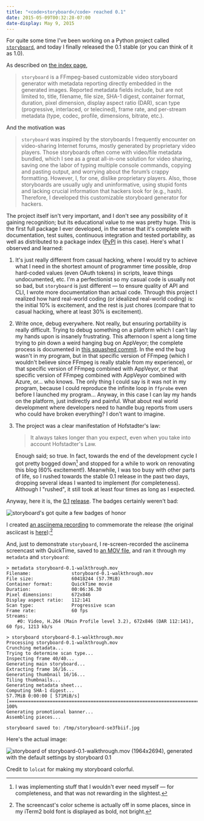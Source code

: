```yaml
---
title: "<code>storyboard</code> reached 0.1"
date: 2015-05-09T00:32:28-07:00
date-display: May 9, 2015
---
```

For quite some time I've been working on a Python project called [`storyboard`](https://github.com/zmwangx/storyboard), and today I finally released the 0.1 stable (or you can think of it as 1.0).

As described on [the index page](https://storyboard.readthedocs.org/en/0.1/index.html),

> `storyboard` is a FFmpeg-based customizable video storyboard generator with metadata reporting directly embedded in the generated images. Reported metadata fields include, but are not limited to, title, filename, file size, SHA-1 digest, container format, duration, pixel dimension, display aspect ratio (DAR), scan type (progressive, interlaced, or telecined), frame rate, and per-stream metadata (type, codec, profile, dimensions, bitrate, etc.).

And the motivation was

> `storyboard` was inspired by the storyboards I frequently encounter on video-sharing Internet forums, mostly generated by proprietary video players. Those storyboards often come with video/file metadata bundled, which I see as a great all-in-one solution for video sharing, saving one the labor of typing multiple console commands, copying and pasting output, and worrying about the forum’s crappy formatting. However, I, for one, dislike proprietary players. Also, those storyboards are usually ugly and uninformative, using stupid fonts and lacking crucial information that hackers look for (e.g., hash). Therefore, I developed this customizable storyboard generator for hackers.

The project itself isn't very important, and I don't see any possibility of it gaining recognition; but its educational value to me was pretty huge. This is the first full package I ever developed, in the sense that it's complete with documentation, test suites, continuous integration and tested portability, as well as distributed to a package index ([PyPI](https://pypi.python.org/pypi/storyboard) in this case). Here's what I observed and learned:

1. It's just really different from casual hacking, where I would try to achieve what I need in the shortest amount of programmer time possible, drop hard-coded values (even OAuth tokens) in scripts, leave things undocumented, etc. I'm a perfectionist so my casual code is usually not so bad, but `storyboard` is just different — to ensure quality of API and CLI, I wrote more documentation than actual code. Through this project I realized how hard real-world coding (or idealized real-world coding) is: the initial 10% is excitement, and the rest is just chores (compare that to casual hacking, where at least 30% is excitement).

2. Write once, debug everywhere. Not really, but ensuring portability is really difficult. Trying to debug something on a platform which I can't lay my hands upon is insanely frustrating. This afternoon I spent a long time trying to pin down a weird hanging bug on AppVeyor; the complete process is documented in [this squashed commit](https://github.com/zmwangx/storyboard/commit/e8a28e5a92f744157fedd03893fa8fe5a5e7d445). In the end the bug wasn't in my program, but in that specific version of FFmpeg (which I wouldn't believe since FFmpeg is really stable from my experience), or that specific version of FFmpeg combined with AppVeyor, or that specific version of FFmpeg combined with AppVeyor combined with Azure, or... who knows. The only thing I could say is it was not in my program, because I could reproduce the infinite loop in ``ffprobe`` even before I launched my program... Anyway, in this case I can lay my hands on the platform, just indirectly and painful. What about real world development where developers need to handle bug reports from users who could have broken everything? I don't want to imagine.

3. The project was a clear manifestation of Hofstadter's law:

    > It always takes longer than you expect, even when you take into account Hofstadter's Law.

    Enough said; so true. In fact, towards the end of the development cycle I got pretty bogged down[^bogged-down] and stopped for a while to work on renovating this blog (60% excitement!). Meanwhile, I was too busy with other parts of life, so I rushed towards the stable 0.1 release in the past two days, dropping several ideas I wanted to implement (for completeness). Although I "rushed", it still took at least four times as long as I expected.

[^bogged-down]: I was implementing stuff that I wouldn't ever need myself — for completeness, and that was not rewarding in the slightest.

Anyway, here it is, the [0.1](https://github.com/zmwangx/storyboard/releases/tag/0.1) [release](https://pypi.python.org/pypi/storyboard/0.1). The badges certainly weren't bad:

![`storyboard`'s got quite a few badges of honor](https://i.imgur.com/miOoX5Y.png)

I created [an asciinema recording](https://asciinema.org/a/19782) to commemorate the release (the original asciicast is [here](https://dl.bintray.com/zmwangx/generic/storyboard-0.1-walkthrough-asciicast.json)):[^solarized-dark]

[^solarized-dark]: The screencast's color scheme is actually off in some places, since in my iTerm2 bold font is displayed as bold, not bright.

<div style="width: 672px; margin: auto;">
<script type="text/javascript" src="https://asciinema.org/a/19782.js" id="asciicast-19782" async></script>
</div>

And, just to demonstrate `storyboard`, I re-screen-recorded the asciinema screencast with QuickTime, saved to [an MOV file](https://dl.bintray.com/zmwangx/generic/storyboard-0.1-walkthrough.mov), and ran it through my `metadata` and `storyboard`:

```
> metadata storyboard-0.1-walkthrough.mov
Filename:               storyboard-0.1-walkthrough.mov
File size:              60418244 (57.7MiB)
Container format:       QuickTime movie
Duration:               00:06:36.30
Pixel dimensions:       672x846
Display aspect ratio:   112:141
Scan type:              Progressive scan
Frame rate:             60 fps
Streams:
    #0: Video, H.264 (Main Profile level 3.2), 672x846 (DAR 112:141), 60 fps, 1213 kb/s

> storyboard storyboard-0.1-walkthrough.mov
Processing storyboard-0.1-walkthrough.mov
Crunching metadata...
Trying to determine scan type...
Inspecting frame 40/40...
Generating main storyboard...
Extracting frame 16/16...
Generating thumbnail 16/16...
Tiling thumbnails...
Generating metadata sheet...
Computing SHA-1 digest...
57.7MiB 0:00:00 [ 571MiB/s] [=================================================================================>] 100%
Generating promotional banner...
Assembling pieces...

storyboard saved to: /tmp/storyboard-se3fbiif.jpg

```

Here's the actual image:

![storyboard of ``storyboard-0.1-walkthrough.mov`` (1964x2694), generated with the default settings by `storyboard 0.1`](https://i.imgur.com/c3E3M8R.jpg)

Credit to `lolcat` for making my storyboard colorful.
